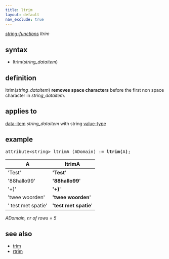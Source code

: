 ```yaml
---
title: ltrim
layout: default
nav_exclude: true
---
```

*[string-functions](string-functions) ltrim*

## syntax

- ltrim(*string_dataitem*)

## definition

ltrim(*string_dataitem*) **removes space characters** before the first non space character in *string_dataitem*.

## applies to

[data-item](data-item) *string_dataitem* with string [value-type](value-type)

## example

<pre>
attribute&lt;string&gt; ltrimA (ADomain) := <B>ltrim(</B>A<B>)</B>;
</pre>

| A                  | **ltrimA**            |
|--------------------|-----------------------|
| 'Test'             | **'Test**'            |
| '88hallo99'        | **'88hallo99**'       |
| '+)'               | **'+)**'              |
| 'twee woorden'     | **'twee woorden**'    |
| ' test met spatie' | **'test met spatie**' |

*ADomain, nr of rows = 5*

## see also

- [trim](trim)
- [rtrim](rtrim)